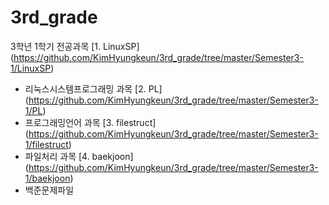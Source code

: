 # 3rd_grade
3학년 1학기 전공과목
[1. LinuxSP] (https://github.com/KimHyungkeun/3rd_grade/tree/master/Semester3-1/LinuxSP)
- 리눅스시스템프로그래밍 과목
[2. PL] (https://github.com/KimHyungkeun/3rd_grade/tree/master/Semester3-1/PL)
- 프로그래밍언어 과목
[3. filestruct] (https://github.com/KimHyungkeun/3rd_grade/tree/master/Semester3-1/filestruct)
- 파일처리 과목
[4. baekjoon] (https://github.com/KimHyungkeun/3rd_grade/tree/master/Semester3-1/baekjoon)
- 백준문제파일
